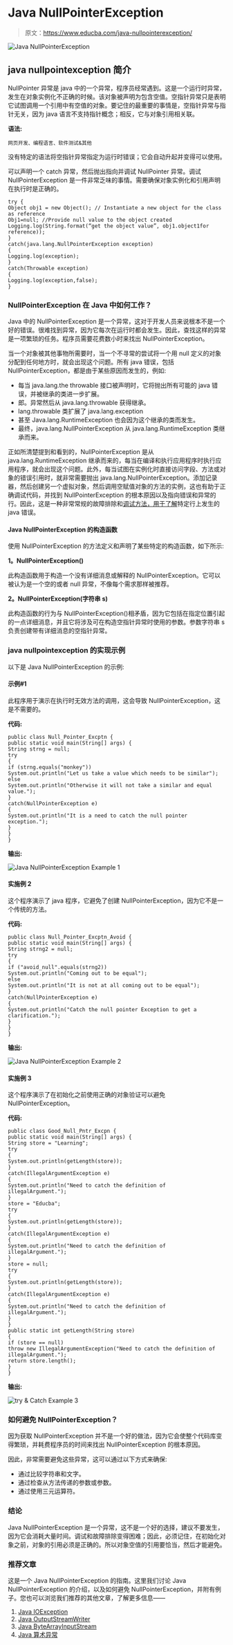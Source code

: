 # Java NullPointerException

> 原文：<https://www.educba.com/java-nullpointerexception/>

![Java NullPointerException](img/c251414a756e438e8e926d5ffefc1f9a.png)



## java nullpointexception 简介

NullPointer 异常是 java 中的一个异常，程序员经常遇到。这是一个运行时异常，发生在对象实例化不正确的时候。该对象被声明为包含空值。空指针异常只是表明它试图调用一个引用中有空值的对象。要记住的最重要的事情是，空指针异常与指针无关，因为 java 语言不支持指针概念；相反，它与对象引用相关联。

**语法:**

<small>网页开发、编程语言、软件测试&其他</small>

没有特定的语法将空指针异常指定为运行时错误；它会自动升起并变得可以使用。

可以声明一个 catch 异常，然后抛出指向并调试 NullPointer 异常。调试 NullPointerException 是一件非常乏味的事情。需要确保对象实例化和引用声明在执行时是正确的。

```
try {
Object obj1 = new Object(); // Instantiate a new object for the class as reference
Obj1=null; //Provide null value to the object created
Logging.log(String.format(“get the object value”, obj1.object1for reference));
}
catch(java.lang.NullPointerException exception)
{
Logging.log(exception);
}
catch(Throwable exception)
{
Logging.log(exception,false);
}
```

### NullPointerException 在 Java 中如何工作？

Java 中的 NullPointerException 是一个异常，这对于开发人员来说根本不是一个好的错误。很难找到异常，因为它每次在运行时都会发生。因此，查找这样的异常是一项繁琐的任务。程序员需要花费数小时来找出 NullPointerException。

当一个对象被其他事物所需要时，当一个不寻常的尝试将一个用 null 定义的对象分配到任何地方时，就会出现这个问题。所有 java 错误，包括 NullPointerException，都是由于某些原因而发生的，例如:

*   每当 java.lang.the throwable 接口被声明时，它将抛出所有可能的 java 错误，并被继承的类进一步扩展。
*   郎。异常然后从 java.lang.throwable 获得继承。
*   lang.throwable 类扩展了 java.lang.exception
*   甚至 Java.lang.RuntimeException 也会因为这个继承的类而发生。
*   最终，java.lang.NullPointerException 从 java.lang.RuntimeException 类继承而来。

正如所清楚提到和看到的，NullPointerException 是从 java.lang.RuntimeException 继承而来的，每当在编译和执行应用程序时执行应用程序，就会出现这个问题。此外，每当试图在实例化时直接访问字段、方法或对象的错误引用时，就非常需要抛出 java.lang.NullPointerException。添加记录器，然后创建另一个虚拟对象，然后调用空赋值对象的方法的实例，这也有助于正确调试代码，并找到 NullPointerException 的根本原因以及指向错误和异常的行。因此，这是一种非常常规的故障排除和[调试方法，用于了解](https://www.educba.com/what-is-debugging/)特定行上发生的 java 错误。

#### Java NullPointerException 的构造函数

使用 NullPointerException 的方法定义和声明了某些特定的构造函数，如下所示:

**1。NullPointerException()**

此构造函数用于构造一个没有详细消息或解释的 NullPointerException。它可以被认为是一个空的或者 null 异常，不像每个需求那样被推荐。

**2。NullPointerException(字符串 s)**

此构造函数的行为与 NullPointerException()相矛盾，因为它包括在指定位置引起的一点详细消息，并且它将涉及可在构造空指针异常时使用的参数。参数字符串 s 负责创建带有详细消息的空指针异常。

### java nullpointexception 的实现示例

以下是 Java NullPointerException 的示例:

#### 示例#1

此程序用于演示在执行时无效方法的调用，这会导致 NullPointerException，这是不需要的。

**代码:**

```
public class Null_Pointer_Excptn {
public static void main(String[] args) {
String strng = null;
try
{
if (strng.equals("monkey"))
System.out.println("Let us take a value which needs to be similar");
else
System.out.println("Otherwise it will not take a similar and equal value.");
}
catch(NullPointerException e)
{
System.out.println("It is a need to catch the null pointer exception.");
}
}
}
```

**输出:**

![Java NullPointerException Example 1](img/5755924c498168ab4d84da2f104bf1f4.png)



#### 实施例 2

这个程序演示了 java 程序，它避免了创建 NullPointerException，因为它不是一个传统的方法。

**代码:**

```
public class Null_Pointer_Excptn_Avoid {
public static void main(String[] args) {
String strng2 = null;
try
{
if ("avoid_null".equals(strng2))
System.out.println("Coming out to be equal");
else
System.out.println("It is not at all coming out to be equal");
}
catch(NullPointerException e)
{
System.out.println("Catch the null pointer Exception to get a clarification.");
}
}
}
```

**输出:**

![Java NullPointerException Example 2](img/908c3505dd37710cd1a4c496d32ea70c.png)



#### 实施例 3

这个程序演示了在初始化之前使用正确的对象验证可以避免 NullPointerException。

**代码:**

```
public class Good_Null_Pntr_Excpn {
public static void main(String[] args) {
String store = "Learning";
try
{
System.out.println(getLength(store));
}
catch(IllegalArgumentException e)
{
System.out.println("Need to catch the definition of illegalArgument.");
}
store = "Educba";
try
{
System.out.println(getLength(store));
}
catch(IllegalArgumentException e)
{
System.out.println("Need to catch the definition of illegalArgument.");
}
store = null;
try
{
System.out.println(getLength(store));
}
catch(IllegalArgumentException e)
{
System.out.println("Need to catch the definition of illegalArgument.");
}
}
public static int getLength(String store)
{
if (store == null)
throw new IllegalArgumentException("Need to catch the definition of illegalArgument.");
return store.length();
}
}
```

**输出:**

![try & Catch Example 3](img/9e9dd602cdf344b8c38cdafda54081da.png)



### 如何避免 NullPointerException？

因为获取 NullPointerException 并不是一个好的做法，因为它会使整个代码库变得繁琐，并耗费程序员的时间来找出 NullPointerException 的根本原因。

因此，非常需要避免这些异常，这可以通过以下方式来确保:

*   通过比较字符串和文字。
*   通过检查从方法传递的参数或参数。
*   通过使用三元运算符。

### 结论

Java NullPointerException 是一个异常，这不是一个好的选择，建议不要发生，因为它会消耗大量时间。调试和故障排除变得困难；因此，必须记住，在初始化对象之前，对象的引用必须是正确的。所以对象空值的引用要恰当，然后才能避免。

### 推荐文章

这是一个 Java NullPointerException 的指南。这里我们讨论 Java NullPointerException 的介绍，以及如何避免 NullPointerException，并附有例子。您也可以浏览我们推荐的其他文章，了解更多信息——

1.  [Java IOException](https://www.educba.com/java-ioexception/)
2.  [Java OutputStreamWriter](https://www.educba.com/java-outputstreamwriter/)
3.  [Java ByteArrayInputStream](https://www.educba.com/java-bytearrayinputstream/)
4.  [Java 算术异常](https://www.educba.com/java-arithmeticexception/)





